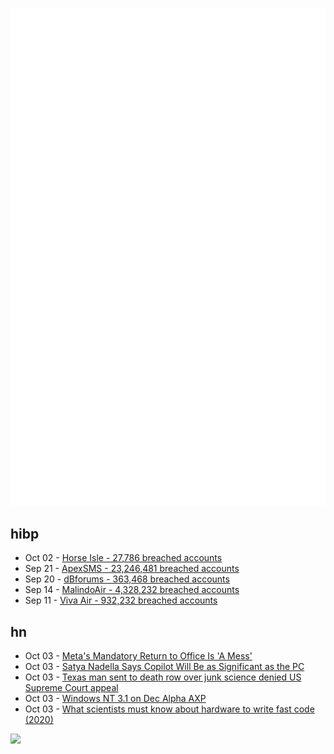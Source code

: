 ![Metrics](https://raw.githubusercontent.com/phixion/phixion/master/metrics.svg)

## hibp

<!--
for https://github.com/phixion/phixion/blob/main/.github/workflows/feeds.yml
-->
<!--START_SECTION:haveibeenpwnd-->
- Oct 02 - [Horse Isle - 27,786 breached accounts](https://haveibeenpwned.com/PwnedWebsites#HorseIsle)
- Sep 21 - [ApexSMS - 23,246,481 breached accounts](https://haveibeenpwned.com/PwnedWebsites#ApexSMS)
- Sep 20 - [dBforums - 363,468 breached accounts](https://haveibeenpwned.com/PwnedWebsites#dBforums)
- Sep 14 - [MalindoAir - 4,328,232 breached accounts](https://haveibeenpwned.com/PwnedWebsites#MalindoAir)
- Sep 11 - [Viva Air - 932,232 breached accounts](https://haveibeenpwned.com/PwnedWebsites#VivaAir)
<!--END_SECTION:haveibeenpwnd-->

## hn

<!--
for https://github.com/phixion/phixion/blob/main/.github/workflows/feeds.yml
-->
<!--START_SECTION:hn-->
- Oct 03 - [Meta's Mandatory Return to Office Is 'A Mess'](https://www.businessinsider.com/meta-rto-mess-return-to-office-remote-work-2023-9)
- Oct 03 - [Satya Nadella Says Copilot Will Be as Significant as the PC](https://jdmeier.com/satya-nadella-on-copilot/)
- Oct 03 - [Texas man sent to death row over junk science denied US Supreme Court appeal](https://www.theguardian.com/us-news/2023/oct/02/texas-robert-roberson-death-penalty-supreme-court-appeal-denied)
- Oct 03 - [Windows NT 3.1 on Dec Alpha AXP](https://virtuallyfun.com/2023/10/02/windows-nt-3-1-on-dec-alpha-axp/)
- Oct 03 - [What scientists must know about hardware to write fast code (2020)](https://viralinstruction.com/posts/hardware/)
<!--END_SECTION:hn-->

<!--
for https://yhype.me
-->
![](https://hit.yhype.me/github/profile?user_id=13013670)

